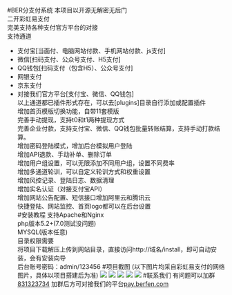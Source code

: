 #BER分支付系统
本项目以开源无解密无后门\
二开彩虹易支付\
完美支持各种支付官方平台的对接\
支持通道
* 支付宝[当面付、电脑网站付款、手机网站付款、js支付]
* 微信[扫码支付、公众号支付、H5支付]
* QQ钱包[扫码支付（包含H5）、公众号支付]
* 网银支付
* 京东支付
* 对接我们官方平台[支付宝、微信、QQ钱包]\
以上通道都已插件形式存在，可以去[plugins]目录自行添加或配置插件\
增加首页模版切换功能，自带11套模版 \
完善手动提现，支持t0和t1两种提现方式\
完善企业付款，支持支付宝、微信、QQ钱包批量转账结算，支持手动打款结算。\
增加密码登陆模式，增加后台模拟用户登陆\
增加API退款、手动补单、删除订单\
增加用户组设置，可以无限添加不同用户组，设置不同费率\
增加多通道轮训，可以自定义轮训方式和权重设置\
增加风控记录、登陆日志、数据清理\
增加实名认证（对接支付宝API）\
增加网站公告配置、短信接口增加阿里云和腾讯云\
快捷登陆、网站监控、首页logo都可以在后台设置\
#安装教程
支持Apache和Nginx\
php版本5.2+(7.0测试没问题)\
MYSQL(版本任意)\
目录权限需要\
将项目下载解压上传到网站目录，直接访问http://域名/install，即可自动安装，会有安装向导\
后台账号密码：admin/123456
#项目截图
(以下图片均采自彩虹易支付的网络图片，具体以项目搭建后为准)
![](https://www.tx47.cn/content/uploadfile/202003/thum-f3cc1583904275.jpg)
![](https://www.tx47.cn/content/uploadfile/202003/thum-15601583904276.jpg)
![](https://www.tx47.cn/content/uploadfile/202003/thum-799b1583904278.jpg)
![](https://www.tx47.cn/content/uploadfile/202003/thum-d0091583904286.jpg)
![](https://www.tx47.cn/content/uploadfile/202003/thum-032b1583904287.jpg)
#联系我们
有问题可以加群[831323734](https://jq.qq.com/?_wv=1027&k=5GrDdBz)
加群后方可对接我们的平台[pay.berfen.com](http://pay.berfen.com/)